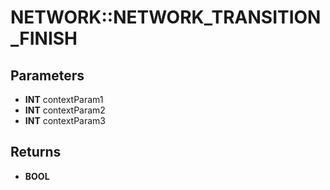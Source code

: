 # NETWORK::NETWORK_TRANSITION_FINISH

## Parameters
* **INT** contextParam1
* **INT** contextParam2
* **INT** contextParam3

## Returns
* **BOOL**